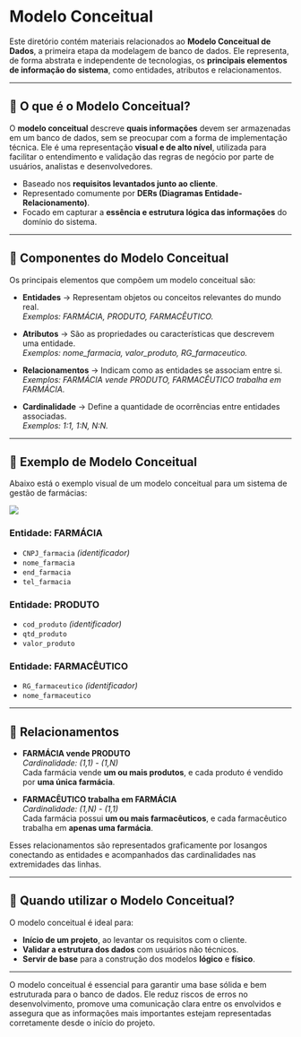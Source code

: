 # Modelo Conceitual

Este diretório contém materiais relacionados ao **Modelo Conceitual de Dados**, a primeira etapa da modelagem de banco de dados. Ele representa, de forma abstrata e independente de tecnologias, os **principais elementos de informação do sistema**, como entidades, atributos e relacionamentos.

---

## 🔹 O que é o Modelo Conceitual?

O **modelo conceitual** descreve **quais informações** devem ser armazenadas em um banco de dados, sem se preocupar com a forma de implementação técnica. Ele é uma representação **visual e de alto nível**, utilizada para facilitar o entendimento e validação das regras de negócio por parte de usuários, analistas e desenvolvedores.

- Baseado nos **requisitos levantados junto ao cliente**.
- Representado comumente por **DERs (Diagramas Entidade-Relacionamento)**.
- Focado em capturar a **essência e estrutura lógica das informações** do domínio do sistema.

---

## 🔹 Componentes do Modelo Conceitual

Os principais elementos que compõem um modelo conceitual são:

- **Entidades** → Representam objetos ou conceitos relevantes do mundo real.  
  *Exemplos: FARMÁCIA, PRODUTO, FARMACÊUTICO.*

- **Atributos** → São as propriedades ou características que descrevem uma entidade.  
  *Exemplos: nome_farmacia, valor_produto, RG_farmaceutico.*

- **Relacionamentos** → Indicam como as entidades se associam entre si.  
  *Exemplos: FARMÁCIA vende PRODUTO, FARMACÊUTICO trabalha em FARMÁCIA.*

- **Cardinalidade** → Define a quantidade de ocorrências entre entidades associadas.  
  *Exemplos: 1:1, 1:N, N:N.*

---

## 🔹 Exemplo de Modelo Conceitual

Abaixo está o exemplo visual de um modelo conceitual para um sistema de gestão de farmácias:

<img src="../../../../images/conceitual.png">

### Entidade: FARMÁCIA
- `CNPJ_farmacia` *(identificador)*
- `nome_farmacia`
- `end_farmacia`
- `tel_farmacia`

### Entidade: PRODUTO
- `cod_produto` *(identificador)*
- `qtd_produto`
- `valor_produto`

### Entidade: FARMACÊUTICO
- `RG_farmaceutico` *(identificador)*
- `nome_farmaceutico`

---

## 🔗 Relacionamentos

- **FARMÁCIA vende PRODUTO**  
  *Cardinalidade: (1,1) - (1,N)*  
  Cada farmácia vende **um ou mais produtos**, e cada produto é vendido por **uma única farmácia**.

- **FARMACÊUTICO trabalha em FARMÁCIA**  
  *Cardinalidade: (1,N) - (1,1)*  
  Cada farmácia possui **um ou mais farmacêuticos**, e cada farmacêutico trabalha em **apenas uma farmácia**.

Esses relacionamentos são representados graficamente por losangos conectando as entidades e acompanhados das cardinalidades nas extremidades das linhas.

---

## 🔹 Quando utilizar o Modelo Conceitual?

O modelo conceitual é ideal para:

- **Início de um projeto**, ao levantar os requisitos com o cliente.
- **Validar a estrutura dos dados** com usuários não técnicos.
- **Servir de base** para a construção dos modelos **lógico** e **físico**.

---

O modelo conceitual é essencial para garantir uma base sólida e bem estruturada para o banco de dados. Ele reduz riscos de erros no desenvolvimento, promove uma comunicação clara entre os envolvidos e assegura que as informações mais importantes estejam representadas corretamente desde o início do projeto.
